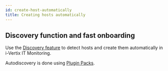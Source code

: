 ```yaml
---
id: create-host-automatically
title: Creating hosts automatically
---
```


## Discovery function and fast onboarding

Use the [Discovery feature](../discovery/description.md) to detect hosts and create them automatically in i-Vertix IT Monitoring. 

Autodiscovery is done using [Plugin Packs](../monitoring-basics/plugin-packs.md).

